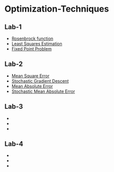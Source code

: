# Optimization-Techniques


## Lab-1
- [Rosenbrock function](https://github.com/HannaHalka/Optimization-Techniques/blob/main/Lab-1/Rosenbrock_function.py)
- [Least Squares Estimation](https://github.com/HannaHalka/Optimization-Techniques/blob/main/Lab-1/Least_Squares_Estimation.py)
- [Fixed Point Problem](https://github.com/HannaHalka/Optimization-Techniques/blob/main/Lab-1/Fixed_Point_Problems.py)


## Lab-2
- [Mean Square Error](https://github.com/HannaHalka/Optimization-Techniques/blob/main/Lab-2/Mean_Square_Error.py)
- [Stochastic Gradient Descent](https://github.com/HannaHalka/Optimization-Techniques/blob/main/Lab-2/Stochastic_Gradient_Descent.py)
- [Mean Absolute Error](https://github.com/HannaHalka/Optimization-Techniques/blob/main/Lab-2/Mean_Absolute_Error.py)
- [Stochastic Mean Absolute Error](https://github.com/HannaHalka/Optimization-Techniques/blob/main/Lab-2/Stochastic_MAE.py)


## Lab-3
-
-
-


## Lab-4
-
-
-

